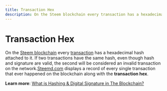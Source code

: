 ```yaml
---
title: Transaction Hex
description: On the Steem blockchain every transaction has a hexadecimal hash attached to it. If two transactions have the same hash, even though hash and signature are valid, the second will be considered an invalid transaction on the network.
---
```

# Transaction Hex

On the [Steem blockchain](/glossary/steem-blockchain.md) every [transaction](/glossary/transaction.md) has a hexadecimal hash attached to it. If two transactions have the same hash, even though hash and signature are valid, the second will be considered an invalid transaction on the network.[Steemd.com](https://steemd.com) displays a record of every single transaction that ever happened on the blockchain along with the **transaction hex**.

**Learn more**: [What is Hashing & Digital Signature in The Blockchain?](https://blockgeeks.com/what-is-hashing-digital-signature-in-the-blockchain/)